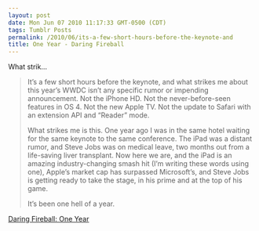 ```yaml
---
layout: post
date: Mon Jun 07 2010 11:17:33 GMT-0500 (CDT)
tags: Tumblr Posts
permalink: /2010/06/its-a-few-short-hours-before-the-keynote-and
title: One Year - Daring Fireball
---
```


What strik...

> It’s a few short hours before the keynote, and what strikes me about this year’s WWDC isn’t any specific rumor or impending announcement. Not the iPhone HD. Not the never-before-seen features in OS 4\. Not the new Apple TV. Not the update to Safari with an extension API and “Reader” mode.
> 
> What strikes me is this. One year ago I was in the same hotel waiting for the same keynote to the same conference. The iPad was a distant rumor, and Steve Jobs was on medical leave, two months out from a life-saving liver transplant. Now here we are, and the iPad is an amazing industry-changing smash hit (I’m writing these words using one), Apple’s market cap has surpassed Microsoft’s, and Steve Jobs is getting ready to take the stage, in his prime and at the top of his game.
> 
> It’s been one hell of a year.

[Daring Fireball: One Year](http://daringfireball.net/2010/06/one_year)
